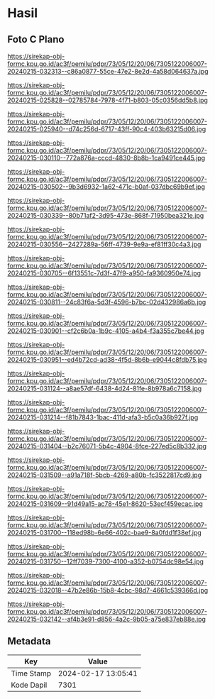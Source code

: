 # Hasil

## Foto C Plano

https://sirekap-obj-formc.kpu.go.id/ac3f/pemilu/pdpr/73/05/12/20/06/7305122006007-20240215-032313--c86a0877-55ce-47e2-8e2d-4a58d064637a.jpg

https://sirekap-obj-formc.kpu.go.id/ac3f/pemilu/pdpr/73/05/12/20/06/7305122006007-20240215-025828--02785784-7978-4f71-b803-05c0356dd5b8.jpg

https://sirekap-obj-formc.kpu.go.id/ac3f/pemilu/pdpr/73/05/12/20/06/7305122006007-20240215-025940--d74c256d-6717-43ff-90c4-403b63215d06.jpg

https://sirekap-obj-formc.kpu.go.id/ac3f/pemilu/pdpr/73/05/12/20/06/7305122006007-20240215-030110--772a876a-cccd-4830-8b8b-1ca9491ce445.jpg

https://sirekap-obj-formc.kpu.go.id/ac3f/pemilu/pdpr/73/05/12/20/06/7305122006007-20240215-030502--9b3d6932-1a62-471c-b0af-037dbc69b9ef.jpg

https://sirekap-obj-formc.kpu.go.id/ac3f/pemilu/pdpr/73/05/12/20/06/7305122006007-20240215-030339--80b71af2-3d95-473e-868f-71950bea321e.jpg

https://sirekap-obj-formc.kpu.go.id/ac3f/pemilu/pdpr/73/05/12/20/06/7305122006007-20240215-030556--2427289a-56ff-4739-9e9a-ef81ff30c4a3.jpg

https://sirekap-obj-formc.kpu.go.id/ac3f/pemilu/pdpr/73/05/12/20/06/7305122006007-20240215-030705--6f13551c-7d3f-47f9-a950-fa9360950e74.jpg

https://sirekap-obj-formc.kpu.go.id/ac3f/pemilu/pdpr/73/05/12/20/06/7305122006007-20240215-030811--24c83f6a-5d3f-4596-b7bc-02d432986a6b.jpg

https://sirekap-obj-formc.kpu.go.id/ac3f/pemilu/pdpr/73/05/12/20/06/7305122006007-20240215-030901--cf2c6b0a-1b9c-4105-a4b4-f3a355c7be44.jpg

https://sirekap-obj-formc.kpu.go.id/ac3f/pemilu/pdpr/73/05/12/20/06/7305122006007-20240215-030951--ed4b72cd-ad38-4f5d-8b6b-e9044c8fdb75.jpg

https://sirekap-obj-formc.kpu.go.id/ac3f/pemilu/pdpr/73/05/12/20/06/7305122006007-20240215-031124--a8ae57df-6438-4d24-81fe-8b978a6c7158.jpg

https://sirekap-obj-formc.kpu.go.id/ac3f/pemilu/pdpr/73/05/12/20/06/7305122006007-20240215-031214--f81b7843-1bac-411d-afa3-b5c0a36b927f.jpg

https://sirekap-obj-formc.kpu.go.id/ac3f/pemilu/pdpr/73/05/12/20/06/7305122006007-20240215-031404--b2c76071-5b4c-4904-8fce-227ed5c8b332.jpg

https://sirekap-obj-formc.kpu.go.id/ac3f/pemilu/pdpr/73/05/12/20/06/7305122006007-20240215-031509--a91a718f-5bcb-4269-a80b-fc3522817cd9.jpg

https://sirekap-obj-formc.kpu.go.id/ac3f/pemilu/pdpr/73/05/12/20/06/7305122006007-20240215-031609--91d49a15-ac78-45e1-8620-53ecf459ecac.jpg

https://sirekap-obj-formc.kpu.go.id/ac3f/pemilu/pdpr/73/05/12/20/06/7305122006007-20240215-031700--118ed98b-6e66-402c-bae9-8a0fdd1f38ef.jpg

https://sirekap-obj-formc.kpu.go.id/ac3f/pemilu/pdpr/73/05/12/20/06/7305122006007-20240215-031750--12ff7039-7300-4100-a352-b0754dc98e54.jpg

https://sirekap-obj-formc.kpu.go.id/ac3f/pemilu/pdpr/73/05/12/20/06/7305122006007-20240215-032018--47b2e86b-15b8-4cbc-98d7-4661c539366d.jpg

https://sirekap-obj-formc.kpu.go.id/ac3f/pemilu/pdpr/73/05/12/20/06/7305122006007-20240215-032142--af4b3e91-d856-4a2c-9b05-a75e837eb88e.jpg


## Metadata

| Key        | Value               |
| ---------- | ------------------- |
| Time Stamp | 2024-02-17 13:05:41 |
| Kode Dapil | 7301                |




